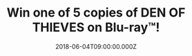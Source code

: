 ---
campaign-uuid: "c-cdeb9767-20eb-4fe0-a2d7-ab1a2da931d9"
type: "Preview"
category: "Entertainment"
date: "2018-06-04T09:00:00.000Z"
end-date: "2018-06-18T23:59:00.000Z"
disable-form: false
is_promoted: false
has_entry_page: true
title: "Win one of 5 copies of DEN OF THIEVES on Blu-ray™!"
competition-description: "<p>Calling all Gerard Butler and 50 Cent fans! To celebrate\
  \ the Blu-ray™ release of the directorial debut of Christian Gudegast, DEN OF THIEVES,\
  \ we’ve got in our hands 5 copies of the official Blu-ray™ of the movie for five\
  \ lucky NME AAA members to win.</p>\r\n<p>Sounds good? You know what to do…</p>"
hero-header: "Win one of 5 copies of DEN OF THIEVES on Blu-ray™!"
terms-confirmation: "N/A"
banner-img: "https://assets.expresslyapp.com/asset-d1b2090d-d7d7-4501-8c6d-3b4c2dd7d443.jpg"
logo-left-href: "nme.com"
logo-left-image: "https://assets.expresslyapp.com/asset-04c5cf15-7690-405e-9d79-fb71715b2d42.jpg"
logo-left-title: "NME AAA"
bg-image-hero: "https://assets.expresslyapp.com/asset-4a654ab8-623e-4249-9d90-06b56fecf8f7.jpg"
bg-image-first: "https://assets.expresslyapp.com/asset-2551eaba-e6c6-4d58-a536-a98d7c55fb2e.jpg"
bg-image-second: "https://assets.expresslyapp.com/asset-70ec9ccc-fe8d-48de-90d6-c02ebf3d4f21.jpg"
bg-image-third: "https://assets.expresslyapp.com/asset-b96cab0a-0ccc-4e22-be22-48f985eb3442.jpg"
section1-content: "<p>Starring Gerard Butler, Pablo Schreiber, O’shea Jackson Jr and\
  \ Curtis ‘’50 Cent’’Jackson, DEN OF THIEVES follows a notorious crew of bank robbers\
  \ desperate to pull off the ultimate heist: the chance to steal $120 million in\
  \ cash, unless LA’s most feared law enforcement division can stop them!</p>\r\n\
  <p>This Blu-ray™ is a must-have for fans of both the movie and the action genre!</p>"
section2-content: "<p>The sensational Blu-ray™ is packed with full of exclusive bonus\
  \ content for you to get stuck in: Alternate Ending, Outtakes, Deleted Scenes, Commentary\
  \ with Director Christian Gudegast and Producer Tucker Tooley, Den of Thieves Theatrical\
  \ Cut…</p> \r\n<p>This DEN OF THIEVES Blu-ray™ release from Universal Pictures Home\
  \ Entertainment is the best plan for your weekend!</p>"
section3-content: "<p>Enter your details below for a chance to win this Blu-ray™ filled\
  \ with gripping, explosive action and an ending that left audiences stunned!</p>\r\
  \n <p>Good luck!</p>"
entry-title: "Win one of 5 copies of DEN OF THIEVES on Blu-ray™!"
entry-content: "<p>DEN OF THIEVES Blu-ray™ release is the perfect plan for your weekend!\
  \ <p><p>Enter the draw to win by completing the form below before 23.59pm on 18/06/2018.</p>"
has-winner: false
prize-description: "Win one of 5 copies of DEN OF THIEVES on Blu-ray™."
---